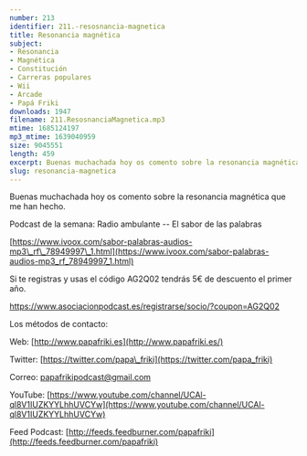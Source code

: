 ```yaml
---
number: 213
identifier: 211.-resosnancia-magnetica
title: Resonancia magnética
subject:
- Resonancia
- Magnética
- Constitución
- Carreras populares
- Wii
- Arcade
- Papá Friki
downloads: 1947
filename: 211.ResosnanciaMagnetica.mp3
mtime: 1685124197
mp3_mtime: 1639040959
size: 9045551
length: 459
excerpt: Buenas muchachada hoy os comento sobre la resonancia magnética que me han hecho.
slug: resonancia-magnetica
---
```

Buenas muchachada hoy os comento sobre la resonancia magnética que me han hecho.  

Podcast de la semana: Radio ambulante -- El sabor de las palabras  

[https://www.ivoox.com/sabor-palabras-audios-mp3\_rf\_78949997\_1.html](https://www.ivoox.com/sabor-palabras-audios-mp3_rf_78949997_1.html)  

Si te registras y usas el código AG2Q02 tendrás 5€ de descuento el primer año.

https://www.asociacionpodcast.es/registrarse/socio/?coupon=AG2Q02

Los métodos de contacto:  

Web: [http://www.papafriki.es](http://www.papafriki.es/)  

Twitter: [https://twitter.com/papa\_friki](https://twitter.com/papa_friki)

Correo: [papafrikipodcast@gmail.com](https://archive.org/details/papafrikipodast@gmail.com)

YouTube: [https://www.youtube.com/channel/UCAl-ql8V1IUZKYYLhhUVCYw](https://www.youtube.com/channel/UCAl-ql8V1IUZKYYLhhUVCYw)  

Feed Podcast: [http://feeds.feedburner.com/papafriki](http://feeds.feedburner.com/papafriki)